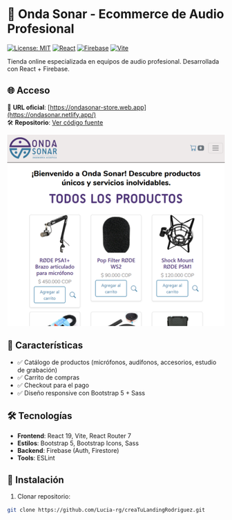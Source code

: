 # 🎵 Onda Sonar - Ecommerce de Audio Profesional

[![License: MIT](https://img.shields.io/badge/License-MIT-yellow.svg)](https://opensource.org/licenses/MIT) 
[![React](https://img.shields.io/badge/React-19.1.0-61DAFB)](https://react.dev/)
[![Firebase](https://img.shields.io/badge/Firebase-12.0.0-FFCA28)](https://firebase.google.com/)
[![Vite](https://img.shields.io/badge/Vite-6.3.5-646CFF)](https://vitejs.dev/)

Tienda online especializada en equipos de audio profesional. Desarrollada con React + Firebase.

## 🌐 Acceso  
🔗 **URL oficial**: [https://ondasonar-store.web.app](https://ondasonar.netlify.app/)  
🛠 **Repositorio**: [Ver código fuente](https://github.com/Lucia-rg/creaTuLandingRodriguez)

![Preview de la aplicación](/public/img/preview.png)


## 🌟 Características
- ✅ Catálogo de productos (micrófonos, audífonos, accesorios, estudio de grabación)
- ✅ Carrito de compras
- ✅ Checkout para el pago
- ✅ Diseño responsive con Bootstrap 5 + Sass

## 🛠 Tecnologías
- **Frontend**: React 19, Vite, React Router 7
- **Estilos**: Bootstrap 5, Bootstrap Icons, Sass
- **Backend**: Firebase (Auth, Firestore)
- **Tools**: ESLint

## 🚀 Instalación
1. Clonar repositorio:
```bash
git clone https://github.com/Lucia-rg/creaTuLandingRodriguez.git